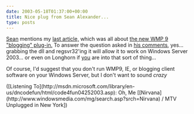```yaml
---
date: 2003-05-18T01:37:00+00:00
title: Nice plug from Sean Alexander...
type: posts
---
```

[Sean](http://EraBlog.NET/filters/12154.post) mentions my [last article,](http://msdn.microsoft.com/library/default.asp?url=/library/en-us/dncodefun/html/code4fun04252003.asp) which was all about [the new WMP 9 "blogging" plug-in.](http://www.microsoft.com/windowsxp/expertzone/columns/robinson/03april17.asp) To answer the question asked in [his comments](http://blogs.eraserver.net/blogs/sean/default.aspx?eraPostID=12154#comments), yes... grabbing the dll and regsvr32'ing it will allow it to work on Windows Server 2003... or even on Longhorn if [you](http://www.sellsbrothers.com) are into that sort of thing...

Of course, I'd suggest that you don't run WMP9, IE, or blogging client software on your Windows Server, but I don't want to sound _crazy_

<div class="media">
  ([Listening To](http://msdn.microsoft.com/library/en-us/dncodefun/html/code4fun04252003.asp): Oh, Me [[Nirvana](http://www.windowsmedia.com/mg/search.asp?srch=Nirvana) / MTV Unplugged in New York])
</div>
